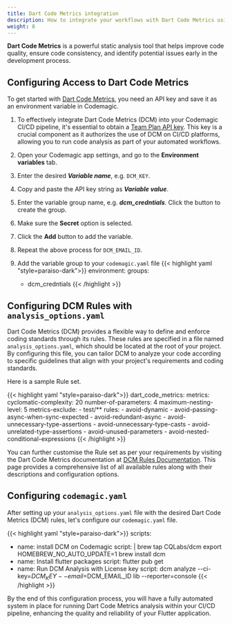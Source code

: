 ```yaml
---
title: Dart Code Metrics integration
description: How to integrate your workflows with Dart Code Metrics using codemagic.yaml
weight: 8
---
```


**Dart Code Metrics** is a powerful static analysis tool that helps improve code quality, ensure code consistency, and identify potential issues early in the development process. 

## Configuring Access to Dart Code Metrics

To get started with [Dart Code Metrics](https://dcm.dev/), you need an API key and save it as an environment variable in Codemagic.

1. To effectively integrate Dart Code Metrics (DCM) into your Codemagic CI/CD pipeline, it's essential to obtain a [Team Plan API key](https://dcm.dev/pricing/). This key is a crucial component as it authorizes the use of DCM on CI/CD platforms, allowing you to run code analysis as part of your automated workflows.
2. Open your Codemagic app settings, and go to the **Environment variables** tab.
3. Enter the desired **_Variable name_**, e.g. `DCM_KEY`.
4. Copy and paste the API key string as **_Variable value_**.
5. Enter the variable group name, e.g. **_dcm_credntials_**. Click the button to create the group.
6. Make sure the **Secret** option is selected.
7. Click the **Add** button to add the variable.
8. Repeat the above process for `DCM_EMAIL_ID`.

9. Add the variable group to your `codemagic.yaml` file
{{< highlight yaml "style=paraiso-dark">}}
  environment:
    groups:
      - dcm_credntials
{{< /highlight >}}

## Configuring DCM Rules with `analysis_options.yaml`
Dart Code Metrics (DCM) provides a flexible way to define and enforce coding standards through its rules. These rules are specified in a file named `analysis_options.yaml`, which should be located at the root of your project. By configuring this file, you can tailor DCM to analyze your code according to specific guidelines that align with your project's requirements and coding standards.

Here is a sample Rule set.

{{< highlight yaml "style=paraiso-dark">}}
  dart_code_metrics:
    metrics:
        cyclomatic-complexity: 20
        number-of-parameters: 4
        maximum-nesting-level: 5
    metrics-exclude:
        - test/**
    rules:
        - avoid-dynamic
        - avoid-passing-async-when-sync-expected
        - avoid-redundant-async
        - avoid-unnecessary-type-assertions
        - avoid-unnecessary-type-casts
        - avoid-unrelated-type-assertions
        - avoid-unused-parameters
        - avoid-nested-conditional-expressions
{{< /highlight >}}

You can further customise the Rule set as per your requirements by visiting the Dart Code Metrics documentation at [DCM Rules Documentation](https://dcm.dev/docs/rules/). This page provides a comprehensive list of all available rules along with their descriptions and configuration options.


## Configuring `codemagic.yaml`

After setting up your `analysis_options.yaml` file with the desired Dart Code Metrics (DCM) rules, let's configure our `codemagic.yaml` file.

{{< highlight yaml "style=paraiso-dark">}}
scripts:
  - name: install DCM on Codemagic
    script: | 
      brew tap CQLabs/dcm
      export HOMEBREW_NO_AUTO_UPDATE=1
      brew install dcm
  - name: Install flutter packages
    script: flutter pub get
  - name: Run DCM Analysis with License key
    script: dcm analyze --ci-key=$DCM_KEY --email=$DCM_EMAIL_ID lib --reporter=console
{{< /highlight >}}

By the end of this configuration process, you will have a fully automated system in place for running Dart Code Metrics analysis within your CI/CD pipeline, enhancing the quality and reliability of your Flutter application.